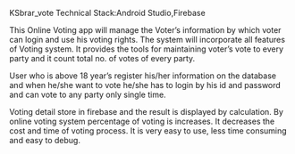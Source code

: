 KSbrar_vote
Technical Stack:Android Studio,Firebase

This Online Voting app will manage the Voter’s information by which voter can login and use his voting rights. The system will incorporate all features of Voting system. It provides the tools for maintaining voter’s vote to every party and it count total no. of votes of every party.

User who is above 18 year’s register his/her information on the database and when he/she want to vote he/she has to login by his id and password and can vote to any party only single time. 

Voting detail store in firebase and the result is displayed by calculation. By online voting system percentage of voting is increases. It decreases the cost and time of voting process. It is very easy to use, less time consuming and easy to debug.  
 
